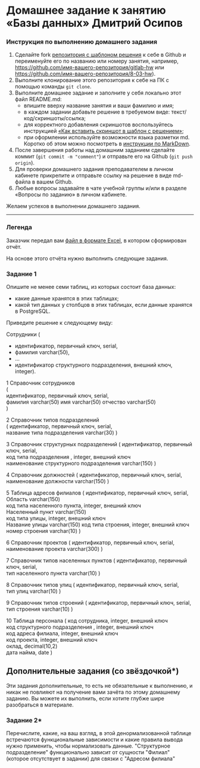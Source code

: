 # Домашнее задание к занятию «Базы данных» Дмитрий Осипов

### Инструкция по выполнению домашнего задания

1. Сделайте fork [репозитория c шаблоном решения](https://github.com/netology-code/sys-pattern-homework) к себе в Github и переименуйте его по названию или номеру занятия, например, https://github.com/имя-вашего-репозитория/gitlab-hw или https://github.com/имя-вашего-репозитория/8-03-hw).
2. Выполните клонирование этого репозитория к себе на ПК с помощью команды `git clone`.
3. Выполните домашнее задание и заполните у себя локально этот файл README.md:
   - впишите вверху название занятия и ваши фамилию и имя;
   - в каждом задании добавьте решение в требуемом виде: текст/код/скриншоты/ссылка;
   - для корректного добавления скриншотов воспользуйтесь инструкцией [«Как вставить скриншот в шаблон с решением»](https://github.com/netology-code/sys-pattern-homework/blob/main/screen-instruction.md);
   - при оформлении используйте возможности языка разметки md. Коротко об этом можно посмотреть в [инструкции по MarkDown](https://github.com/netology-code/sys-pattern-homework/blob/main/md-instruction.md).
4. После завершения работы над домашним заданием сделайте коммит (`git commit -m "comment"`) и отправьте его на Github (`git push origin`).
5. Для проверки домашнего задания преподавателем в личном кабинете прикрепите и отправьте ссылку на решение в виде md-файла в вашем Github.
6. Любые вопросы задавайте в чате учебной группы и/или в разделе «Вопросы по заданию» в личном кабинете.

Желаем успехов в выполнении домашнего задания.

---
### Легенда

Заказчик передал вам [файл в формате Excel](https://github.com/netology-code/sdb-homeworks/blob/main/resources/hw-12-1.xlsx), в котором сформирован отчёт. 

На основе этого отчёта нужно выполнить следующие задания.

### Задание 1

Опишите не менее семи таблиц, из которых состоит база данных:

- какие данные хранятся в этих таблицах;
- какой тип данных у столбцов в этих таблицах, если данные хранятся в PostgreSQL.

Приведите решение к следующему виду:

Сотрудники (

- идентификатор, первичный ключ, serial,
- фамилия varchar(50),
- ...
- идентификатор структурного подразделения, внешний ключ, integer).


1	Справочник сотрудников	
(	
идентификатор, первичный ключ, serial,	
фамилия varchar(50)	
имя varchar(50)	
отчество varchar(50)	
)

2	Справочник типов подразделений	
(
идентификатор, первичный ключ, serial,	
название типа подразделения varchar(30)	
)

3	Справочник структурных подразделений
(
идентификатор, первичный ключ, serial,	
код типа подразделения , integer, внешний ключ	
наименование структурного подразделения varchar(150)
)

4	Справочник должностей
(
идентификатор, первичный ключ, serial,	
наименование должности varchar(150)
)

5	Таблица  адресов филиалов
(
идентификатор, первичный ключ, serial,	
Область varchar(150)	
код типа населенного пункта, integer, внешний ключ	
Населенный пункт varchar(150)	
код типа улицы, integer, внешний ключ	
Название улицы varchar(150)	
код типа строения, integer, внешний ключ	
номер строения varchar(10)
)

6	Справочник проектов
(
идентификатор, первичный ключ, serial,	
наименование проекта varchar(300)
)

7	Справочник типов населенных пунктов
(
идентификатор, первичный ключ, serial,	
тип населенного пункта varchar(10)
)

8	Справочник типов улиц
(
идентификатор, первичный ключ, serial,	
тип улиц varchar(10)
)

9	Справочник типов строений
(
идентификатор, первичный ключ, serial,	
тип строения varchar(10)
)

10	Таблица персонала
(
код сотрудника, integer, внешний ключ	
код структурного подразделения , integer, внешний ключ	
код адреса филиала, integer, внешний ключ	
код проекта, integer, внешний ключ	
оклад, decimal(10,2)	
дата найма, date
)




## Дополнительные задания (со звёздочкой*)
Эти задания дополнительные, то есть не обязательные к выполнению, и никак не повлияют на получение вами зачёта по этому домашнему заданию. Вы можете их выполнить, если хотите глубже шире разобраться в материале.


### Задание 2*

Перечислите, какие, на ваш взгляд, в этой денормализованной таблице встречаются функциональные зависимости и какие правила вывода нужно применить, чтобы нормализовать данные.
"Структурное подразделение" функционально зависит от сущности "Филиал" (которое отсутствует в задании) для связки с "Адресом филиала"